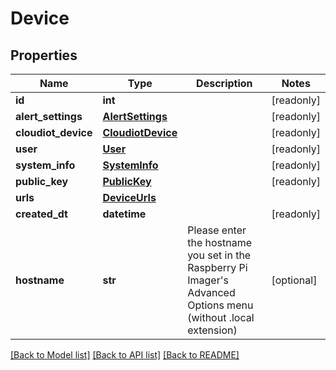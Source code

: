 # Device


## Properties
Name | Type | Description | Notes
------------ | ------------- | ------------- | -------------
**id** | **int** |  | [readonly] 
**alert_settings** | [**AlertSettings**](AlertSettings.md) |  | [readonly] 
**cloudiot_device** | [**CloudiotDevice**](CloudiotDevice.md) |  | [readonly] 
**user** | [**User**](User.md) |  | [readonly] 
**system_info** | [**SystemInfo**](SystemInfo.md) |  | [readonly] 
**public_key** | [**PublicKey**](PublicKey.md) |  | [readonly] 
**urls** | [**DeviceUrls**](DeviceUrls.md) |  | 
**created_dt** | **datetime** |  | [readonly] 
**hostname** | **str** | Please enter the hostname you set in the Raspberry Pi Imager&#39;s Advanced Options menu (without .local extension) | [optional] 

[[Back to Model list]](../README.md#documentation-for-models) [[Back to API list]](../README.md#documentation-for-api-endpoints) [[Back to README]](../README.md)


